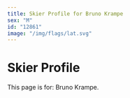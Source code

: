 ```yaml
---
title: Skier Profile for Bruno Krampe
sex: "M"
id: "12861"
image: "/img/flags/lat.svg" 
---
```


# Skier Profile

This page is for: Bruno Krampe.
    